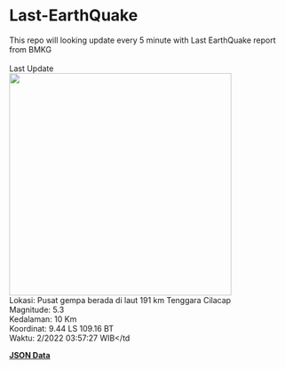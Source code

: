 # Last-EarthQuake
This repo will looking update every 5 minute with Last EarthQuake report from BMKG
<br>
<br>
Last Update
<br>
<img src="https://ews.bmkg.go.id/TEWS/data/20221225035727.mmi.jpg" width="400"/>
<br>
Lokasi: Pusat gempa berada di laut 191 km Tenggara Cilacap <br>
Magnitude: 5.3 <br>
Kedalaman: 10 Km <br>
Koordinat: 9.44 LS 109.16 BT <br>
Waktu: 2/2022 03:57:27 WIB</td <br>

<a href="./data/data.json">**JSON Data**</a>
